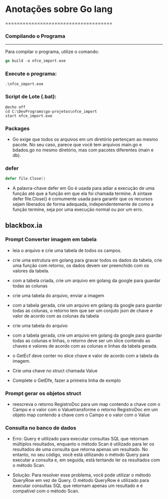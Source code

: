 # Anotações sobre Go lang
=====================================

### Compilando o Programa
-------------------------

Para compilar o programa, utilize o comando:
```go
go build -o nfce_import.exe
```
### Execute o programa:
```shell
.\nfce_import.exe
```

### Script de Lote (.bat):
```batch
@echo off
cd C:\DevPrograms\go-projetos\nfce_import
start nfce_import.exe
```

### Packages
- Go exige que todos os arquivos em um diretório pertençam ao mesmo pacote. No seu caso, parece que você tem arquivos main.go e bdados.go no mesmo diretório, mas com pacotes diferentes (main e db).

### defer 
```go 
defer file.Close()
```
- A palavra-chave defer em Go é usada para adiar a execução de uma função até que a função em que ela foi chamada termine. A sintaxe defer file.Close() é comumente usada para garantir que os recursos sejam liberados de forma adequada, independentemente de como a função termine, seja por uma execução normal ou por um erro.

## blackbox.ia
### Prompt Converter imagem em tabela
- leia o arquivo e crie uma tabela de todos os campos.

- crie uma estrutura em golang para gravar todos os dados da tabela, crie uma função com retorno, os dados devem ser preenchido com os valores da tabela.

- com a tabela criada, crie um arquivo em golang da google para guardar todas as colunas


- crie uma tabela do arquivo, enviar a imagem
- com a tabela gerada, crie um arquivo em golang da google para guardar todas as colunas, o retorno tem que ser um conjuto json de chave e valor de acordo com as colunas da tabela

- crie uma tabela do arquivo
- com a tabela gerada, crie um arquivo em golang da google para guardar todas as colunas e linhas, o retorno deve ser um slice contendo as chaves e valores de acordo com as colunas e linhas da tabela gerada.

- o GetEcf deve conter no slice chave e valor de acordo com a tabela da imagem.

- Crie uma chave no struct chamada Value

- Complete o GetDfe, fazer a primeira linha de exmplo

### Prompt gerar os objetos struct

- reescreva o retorno RegistroDoc para um map contendo a chave com o Campo e o valor com o Valuetransforme o retorno RegistroDoc em um objeto map contendo a chave com o Campo e o valor com o Value

### Consulta no banco de dados
- Erro: Query é utilizado para executar consultas SQL que retornam múltiplos resultados, enquanto o método Scan é utilizado para ler os resultados de uma consulta que retorna apenas um resultado. No entanto, no seu código, você está utilizando o método Query para executar a consulta e, em seguida, está tentando ler os resultados com o método Scan.

- Solução: Para resolver esse problema, você pode utilizar o método QueryRow em vez de Query. O método QueryRow é utilizado para executar consultas SQL que retornam apenas um resultado e é compatível com o método Scan.